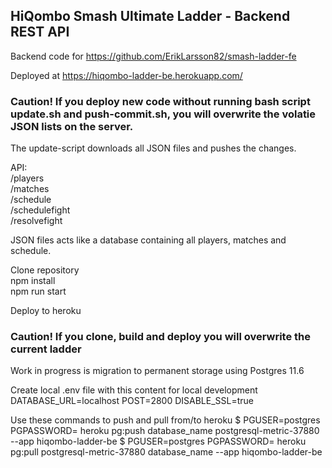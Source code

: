 ## HiQombo Smash Ultimate Ladder - Backend REST API<br />

Backend code for https://github.com/ErikLarsson82/smash-ladder-fe<br />

Deployed at https://hiqombo-ladder-be.herokuapp.com/<br />

### Caution! If you deploy new code without running bash script update.sh and push-commit.sh, you will overwrite the volatie JSON lists on the server.<br />
The update-script downloads all JSON files and pushes the changes.<br/>

API:<br />
/players<br />
/matches<br />
/schedule<br />
/schedulefight<br />
/resolvefight<br />

JSON files acts like a database containing all players, matches and schedule.<br />

Clone repository<br />
npm install<br />
npm run start<br />

Deploy to heroku<br />

### Caution! If you clone, build and deploy you will overwrite the current ladder

Work in progress is migration to permanent storage using Postgres 11.6

Create local .env file with this content for local development
DATABASE_URL=localhost
POST=2800
DISABLE_SSL=true

Use these commands to push and pull from/to heroku
$ PGUSER=postgres PGPASSWORD= heroku pg:push database_name postgresql-metric-37880 --app hiqombo-ladder-be
$ PGUSER=postgres PGPASSWORD= heroku pg:pull postgresql-metric-37880 database_name --app hiqombo-ladder-be